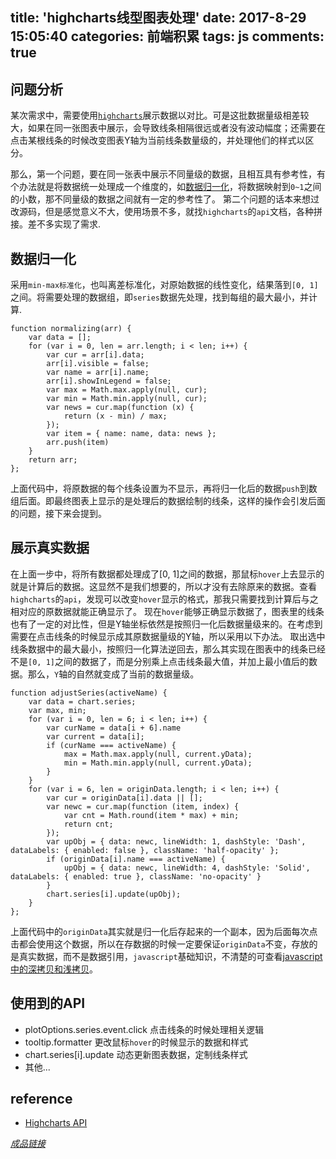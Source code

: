 title: 'highcharts线型图表处理'
date: 2017-8-29 15:05:40
categories: 前端积累
tags: js
comments: true
---

## 问题分析

某次需求中，需要使用[`highcharts`](https://www.highcharts.com/)展示数据以对比。可是这批数据量级相差较大，如果在同一张图表中展示，会导致线条相隔很远或者没有波动幅度；还需要在点击某根线条的时候改变图表Y轴为当前线条数量级的，并处理他们的样式以区分。

那么，第一个问题，要在同一张表中展示不同量级的数据，且相互具有参考性，有个办法就是将数据统一处理成一个维度的，如[数据归一化](https://baike.baidu.com/item/%E5%BD%92%E4%B8%80%E5%8C%96%E6%96%B9%E6%B3%95)，将数据映射到`0~1`之间的小数，那不同量级的数据之间就有一定的参考性了。
第二个问题的话本来想过改源码，但是感觉意义不大，使用场景不多，就找`highcharts`的`api`文档，各种拼接。差不多实现了需求.

## 数据归一化

采用`min-max标准化`，也叫离差标准化，对原始数据的线性变化，结果落到`[0, 1]`之间。将需要处理的数据组，即`series`数据先处理，找到每组的最大最小，并计算.

```
function normalizing(arr) {
    var data = [];
    for (var i = 0, len = arr.length; i < len; i++) {
        var cur = arr[i].data;
        arr[i].visible = false;
        var name = arr[i].name;
        arr[i].showInLegend = false;
        var max = Math.max.apply(null, cur);
        var min = Math.min.apply(null, cur);
        var news = cur.map(function (x) {
            return (x - min) / max;
        });
        var item = { name: name, data: news };
        arr.push(item)
    }
    return arr;
};
```

上面代码中，将原数据的每个线条设置为不显示，再将归一化后的数据`push`到数组后面。即最终图表上显示的是处理后的数据绘制的线条，这样的操作会引发后面的问题，接下来会提到。

## 展示真实数据

在上面一步中，将所有数据都处理成了[0, 1]之间的数据，那鼠标`hover`上去显示的就是计算后的数据。这显然不是我们想要的，所以才没有去除原来的数据。查看`highcharts`的`api`，发现可以改变`hover`显示的格式，那我只需要找到计算后与之相对应的原数据就能正确显示了。
现在`hover`能够正确显示数据了，图表里的线条也有了一定的对比性，但是Y轴坐标依然是按照归一化后数据量级来的。在考虑到需要在点击线条的时候显示成其原数据量级的Y轴，所以采用以下办法。
取出选中线条数据中的最大最小，按照归一化算法逆回去，那么其实现在图表中的线条已经不是`[0, 1]`之间的数据了，而是分别乘上点击线条最大值，并加上最小值后的数据。那么，`Y`轴的自然就变成了当前的数据量级。

```
function adjustSeries(activeName) {
    var data = chart.series;
    var max, min;
    for (var i = 0, len = 6; i < len; i++) {
        var curName = data[i + 6].name
        var current = data[i];
        if (curName === activeName) {
            max = Math.max.apply(null, current.yData);
            min = Math.min.apply(null, current.yData);
        }
    }
    for (var i = 6, len = originData.length; i < len; i++) {
        var cur = originData[i].data || [];
        var newc = cur.map(function (item, index) {
            var cnt = Math.round(item * max) + min;
            return cnt;
        });
        var upObj = { data: newc, lineWidth: 1, dashStyle: 'Dash', dataLabels: { enabled: false }, className: 'half-opacity' };
        if (originData[i].name === activeName) {
            upObj = { data: newc, lineWidth: 4, dashStyle: 'Solid', dataLabels: { enabled: true }, className: 'no-opacity' }
        }
        chart.series[i].update(upObj);
    }
};
```

上面代码中的`originData`其实就是归一化后存起来的一个副本，因为后面每次点击都会使用这个数据，所以在存数据的时候一定要保证`originData`不变，存放的是真实数据，而不是数据引用，`javascript`基础知识，不清楚的可查看[javascript中的深拷贝和浅拷贝](https://www.zhihu.com/question/23031215)。

## 使用到的API

- plotOptions.series.event.click 点击线条的时候处理相关逻辑
- tooltip.formatter 更改鼠标`hover`的时候显示的数据和样式
- chart.series[i].update 动态更新图表数据，定制线条样式
- 其他...

## reference

- [Highcharts API](http://api.highcharts.com/highcharts)

[_成品链接_](http://dearxiaojie.top/note/demos/highcharts.html)
